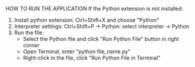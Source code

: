 HOW TO RUN THE APPLICATION
If the Python extension is not installed:
1) Install python extension: Ctrl+Shift+X and choose "Python"
2) Interpreter settings: Ctrl+Shift+P  -> Python: select interpreter -> Python
3) Run the file:
    - Select the Python file and click "Run Python File" button in right corner
    - Open Terminal, enter "python file_name.py"
    - Right-click in the file, click "Run Python File in Terminal"